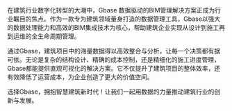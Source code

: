 在建筑行业数字化转型的大潮中，Gbase 数据驱动的BIM管理解决方案正成为行业瞩目的焦点。作为一款专为建筑领域量身打造的数据管理工具，Gbase以强大的数据处理能力和高效的BIM集成技术为核心，帮助建筑企业实现从设计到施工再到运维的全生命周期管理。

通过Gbase，建筑项目中的海量数据得以高效整合与分析，让每一个决策都有据可依。无论是复杂的结构设计、精确的成本控制，还是精细化的施工进度管理，Gbase都能提供直观可视化的解决方案。它不仅提升了建筑项目的整体效率，还有效降低了运营成本，为企业创造了更大的价值空间。

选择Gbase，拥抱智慧建筑新时代！让我们一起用数据的力量推动建筑行业的创新与发展。